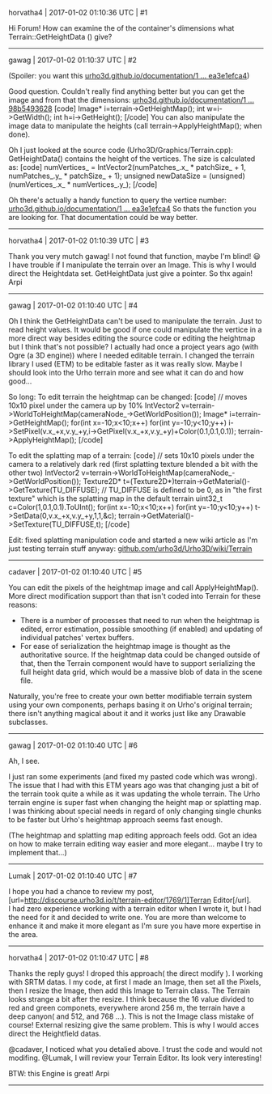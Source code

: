 horvatha4 | 2017-01-02 01:10:36 UTC | #1

Hi Forum!
How can examine the of the container's  dimensions what Terrain::GetHeightData () give?

-------------------------

gawag | 2017-01-02 01:10:37 UTC | #2

(Spoiler: you want this [urho3d.github.io/documentation/1 ... ea3e1efca4](http://urho3d.github.io/documentation/1.5/class_urho3_d_1_1_terrain.html#ad13cbbdede70f3e6e8fb65ea3e1efca4))

Good question. Couldn't really find anything better but you can get the image and from that the dimensions: [urho3d.github.io/documentation/1 ... 98b5493628](http://urho3d.github.io/documentation/1.5/class_urho3_d_1_1_terrain.html#ad6e6a28d2ac50e960e008898b5493628)
[code]
    Image* i=terrain->GetHeightMap();
    int w=i->GetWidth();
    int h=i->GetHeight();
[/code]
You can also manipulate the image data to manipulate the heights (call terrain->ApplyHeightMap(); when done).

Oh I just looked at the source code (Urho3D/Graphics/Terrain.cpp):
GetHeightData() contains the height of the vertices. The size is calculated as:
[code]
numVertices_ = IntVector2(numPatches_.x_ * patchSize_ + 1, numPatches_.y_ * patchSize_ + 1);
unsigned newDataSize = (unsigned)(numVertices_.x_ * numVertices_.y_);
[/code]

Oh there's actually a handy function to query the vertice number: [urho3d.github.io/documentation/1 ... ea3e1efca4](http://urho3d.github.io/documentation/1.5/class_urho3_d_1_1_terrain.html#ad13cbbdede70f3e6e8fb65ea3e1efca4)
So thats the function you are looking for.
That documentation could be way better.

-------------------------

horvatha4 | 2017-01-02 01:10:39 UTC | #3

Thank you very mutch gawag!
I not found that function, maybe I'm blind!  :smiley:
I have trouble if I manipulate the terrain over an Image. This is why I would direct the Heightdata set.
GetHeightData just give a pointer.
So thx again!
Arpi

-------------------------

gawag | 2017-01-02 01:10:40 UTC | #4

Oh I think the GetHeightData can't be used to manipulate the terrain. Just to read height values.
It would be good if one could manipulate the vertice in a more direct way besides editing the source code or editing the heightmap but I think that's not possible?
I actually had once a project years ago (with Ogre (a 3D engine)) where I needed editable terrain. I changed the terrain library I used (ETM) to be editable faster as it was really slow. Maybe I should look into the Urho terrain more and see what it can do and how good...

So long:
To edit terrain the heightmap can be changed:
[code]
    // moves 10x10 pixel under the camera up by 10%
    IntVector2 v=terrain->WorldToHeightMap(cameraNode_->GetWorldPosition());
    Image* i=terrain->GetHeightMap();
    for(int x=-10;x<10;x++)
        for(int y=-10;y<10;y++)
            i->SetPixel(v.x_+x,v.y_+y,i->GetPixel(v.x_+x,v.y_+y)+Color(0.1,0.1,0.1));
    terrain->ApplyHeightMap();
[/code]

To edit the splatting map of a terrain:
[code]
    // sets 10x10 pixels under the camera to a relatively dark red (first splatting texture blended a bit with the other two)
    IntVector2 v=terrain->WorldToHeightMap(cameraNode_->GetWorldPosition());
    Texture2D* t=(Texture2D*)terrain->GetMaterial()->GetTexture(TU_DIFFUSE);  // TU_DIFFUSE is defined to be 0, as in "the first texture" which is the splatting map in the default terrain
    uint32_t c=Color(1,0.1,0.1).ToUInt();
    for(int x=-10;x<10;x++)
        for(int y=-10;y<10;y++)
            t->SetData(0,v.x_+x,v.y_+y,1,1,&c);
    terrain->GetMaterial()->SetTexture(TU_DIFFUSE,t);
[/code]

Edit: fixed splatting manipulation code and started a new wiki article as I'm just testing terrain stuff anyway: [github.com/urho3d/Urho3D/wiki/Terrain](https://github.com/urho3d/Urho3D/wiki/Terrain)

-------------------------

cadaver | 2017-01-02 01:10:40 UTC | #5

You can edit the pixels of the heightmap image and call ApplyHeightMap(). More direct modification support than that isn't coded into Terrain for these reasons:

- There is a number of processes that need to run when the heightmap is edited, error estimation, possible smoothing (if enabled) and updating of individual patches' vertex buffers.
- For ease of serialization the heightmap image is thought as the authoritative source. If the heightmap data could be changed outside of that, then the Terrain component would have to support serializing the full height data grid, which would be a massive blob of data in the scene file.

Naturally, you're free to create your own better modifiable terrain system using your own components, perhaps basing it on Urho's original terrain; there isn't anything magical about it and it works just like any Drawable subclasses.

-------------------------

gawag | 2017-01-02 01:10:40 UTC | #6

Ah, I see.

I just ran some experiments (and fixed my pasted code which was wrong). The issue that I had with this ETM years ago was that changing just a bit of the terrain took quite a while as it was updating the whole terrain. The Urho terrain engine is super fast when changing the height map or splatting map.
I was thinking about special needs in regard of only changing single chunks to be faster but Urho's heightmap approach seems fast enough.

(The heightmap and splatting map editing approach feels odd. Got an idea on how to make terrain editing way easier and more elegant... maybe I try to implement that...)

-------------------------

Lumak | 2017-01-02 01:10:40 UTC | #7

I hope you had a chance to review my post, [url=http://discourse.urho3d.io/t/terrain-editor/1769/1]Terran Editor[/url].  
I had zero experience working with a terrain editor when I wrote it, but I had the need for it and decided to write one.  You are more than welcome to enhance it and make it more elegant as I'm sure you have more expertise in the area.

-------------------------

horvatha4 | 2017-01-02 01:10:47 UTC | #8

Thanks the reply guys!
I droped this approach( the direct modify ). I working with SRTM datas. I my code, at first I made an Image, then set all the Pixels, then I resize the Image, then add this Image to Terrain class. The Terrain looks strange a bit after the resize. I think because the 16 value divided to red and green componets, everywhere arond 256 m, the terrain have a deep canyon( and 512, and 768 ...). This is not the Image class mistake of course! External resizing give the same problem.
This is why I would acces direct the Heightfield datas.

@cadaver, I noticed what you detalied above. I trust the code and would not modifing.
@Lumak, I will review your Terrain Editor. Its look very interesting!

BTW: this Engine is great!
Arpi

-------------------------

